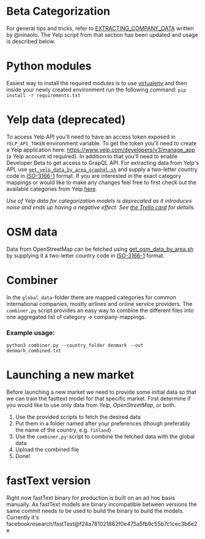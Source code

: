 # Beta Categorization
For general tips and tricks, refer to [EXTRACTING_COMPANY_DATA](EXTRACTING_COMPANY_DATA.md) written by @ninaolo. The Yelp script from that section has been updated and usage is described below.

# Python modules
Easiest way to install the required modules is to use [virtualenv](https://virtualenvwrapper.readthedocs.io/en/latest/) and then inside your newly created environment run the following command: `pip install -r requirements.txt`

# Yelp data (deprecated)

To access Yelp API you'll need to have an access token exposed in `YELP_API_TOKEN` environment variable. To get the token you'll need to create a Yelp application here: https://www.yelp.com/developers/v3/manage_app (a Yelp account id required). In addition to that you'll need to enable Developer Beta to get access to GrapQL API.
For extracting data from Yelp's API, use [`get_yelp_data_by_area_graphql.sh`](get_yelp_data_by_area_graphql.sh) and supply a two-letter country code in [ISO-3166-1](https://www.iso.org/glossary-for-iso-3166.html) format.
If you are interested in the exact category mappings or would like to make any changes feel free to first check out the available categories from Yelp [here](https://www.yelp.se/developers/documentation/v3/category_list).

_Use of Yelp data for categorization models is deprecated as it introduces noise and ends up having a negative effect. See [the Trello card](https://trello.com/c/TmfBEvzt/303-evaluate-if-removing-yelp-data-improves-categorization) for details._

# OSM data
Data from OpenStreetMap can be fetched using [get_osm_data_by_area.sh](get_osm_data_by_area.sh) by supplying it a two-letter country code in [ISO-3166-1](https://www.iso.org/glossary-for-iso-3166.html) format.

# Combiner
In the `global_data`-folder there are mapped categories for common international companies, mostly airlines and online service providers. The `combiner.py` script provides an easy way to combine the different files into one aggregated list of category -> company-mappings.
### Example usage:
```
python3 combiner.py --country_folder denmark --out denmark_combined.txt
```

# Launching a new market
Before launching a new market we need to provide some initial data so that we can train the fasttext model for that specific market. First determine if you would like to use only data from _Yelp_, _OpenStreetMap_, or both.
1. Use the provided scripts to fetch the desired data
2. Put them in a folder named after your preferences (though preferably the name of the country, e.g. `finland`)
3. Use the `combiner.py`-script to combine the fetched data with the global data
4. Upload the combined file
4. Done!

# fastText version

Right now fastText binary for production is built on an ad hoc basis manually.
As fastText models are binary incompatible between versions the same commit
needs to be used to build the binary to build the models. Currently it's
facebookresearch/fastText@f24a781021862f0e475a5fb9c55b7c1cec3b6e2e
